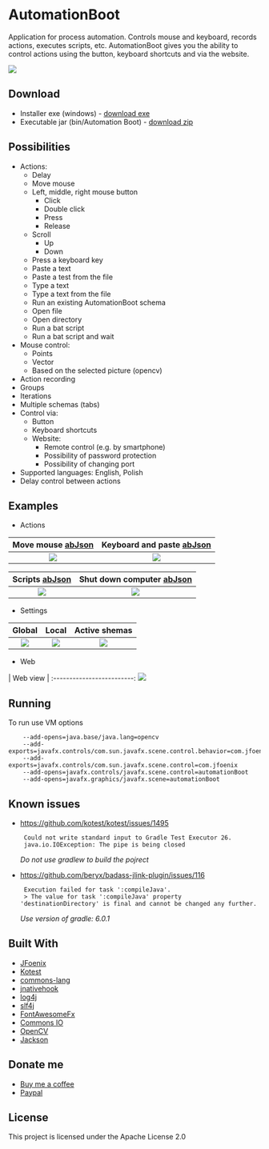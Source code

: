 # AutomationBoot
Application for process automation. Controls mouse and keyboard, records actions, executes scripts, etc. AutomationBoot gives you the ability to control actions using the button, keyboard shortcuts and via the website.

![](https://github.com/Patresss/AutomationBoot/blob/master/Examples/My%20work.png)
 
## Download
* Installer exe (windows) - [download exe](https://github.com/Patresss/AutomationBoot/releases/download/1.0.0/Automation.Boot-1.0.0.exe)
* Executable jar (bin/Automation Boot) - [download zip](https://github.com/Patresss/AutomationBoot/releases/download/1.0.0/Automation.Boot-1.0.0.zip)

## Possibilities

* Actions:
    * Delay
    * Move mouse
    * Left, middle, right mouse button
        * Click
        * Double click
        * Press
        * Release
    * Scroll
        * Up
        * Down
    * Press a keyboard key
    * Paste a text
    * Paste a test from the file
    * Type a text
    * Type a text from the file
    * Run an existing AutomationBoot schema
    * Open file
    * Open directory
    * Run a bat script
    * Run a bat script and wait
* Mouse control:
    * Points
    * Vector
    * Based on the selected picture (opencv)
* Action recording
* Groups
* Iterations
* Multiple schemas (tabs)
* Control via:
    * Button
    * Keyboard shortcuts
    * Website:
        * Remote control (e.g. by smartphone)
        * Possibility of password protection
        * Possibility of changing port
* Supported languages: English, Polish
* Delay control between actions



## Examples
* Actions

| Move mouse [abJson](https://github.com/Patresss/AutomationBoot/blob/master/Examples/Move%20mouse.ab) | Keyboard and paste [abJson](https://github.com/Patresss/AutomationBoot/blob/master/Examples/Keyboard%20and%20paste.ab) |
:-------------------------:|:-------------------------:
![](https://github.com/Patresss/AutomationBoot/blob/master/Examples/Move%20mouse.png) | ![](https://github.com/Patresss/AutomationBoot/blob/master/Examples/Keyboard%20and%20paste.png)

| Scripts [abJson](https://github.com/Patresss/AutomationBoot/blob/master/Examples/Scripts.ab) | Shut down computer [abJson](https://github.com/Patresss/AutomationBoot/blob/master/Examples/Shut%20down%20computer.ab) |
:-------------------------:|:-------------------------:
![](https://github.com/Patresss/AutomationBoot/blob/master/Examples/Scripts.png) | ![](https://github.com/Patresss/AutomationBoot/blob/master/Examples/Shut%20down%20computer.png)

* Settings

| Global | Local | Active shemas |
:-------------------------:|:-------------------------:|:-------------------------:
![](https://github.com/Patresss/AutomationBoot/blob/master/Examples/Global%20settings.png) | ![](https://github.com/Patresss/AutomationBoot/blob/master/Examples/Local%20settings.png) | ![](https://github.com/Patresss/AutomationBoot/blob/master/Examples/Active%20schemas.png)

* Web

| Web view |
:-------------------------:
![](https://github.com/Patresss/AutomationBoot/blob/master/Examples/Web.png) 


## Running
To run use VM options

        --add-opens=java.base/java.lang=opencv
        --add-exports=javafx.controls/com.sun.javafx.scene.control.behavior=com.jfoenix
        --add-exports=javafx.controls/com.sun.javafx.scene.control=com.jfoenix
        --add-opens=javafx.controls/javafx.scene.control=automationBoot
        --add-opens=javafx.graphics/javafx.scene=automationBoot
        
## Known issues
*  https://github.com/kotest/kotest/issues/1495
         
        Could not write standard input to Gradle Test Executor 26.
        java.io.IOException: The pipe is being closed
   *Do not use gradlew to build the pojrect*
   
*  https://github.com/beryx/badass-jlink-plugin/issues/116
         
        Execution failed for task ':compileJava'.
        > The value for task ':compileJava' property 'destinationDirectory' is final and cannot be changed any further.
   *Use version of gradle: 6.0.1*       

## Built With

* [JFoenix](https://github.com/jfoenixadmin/JFoenix)
* [Kotest](https://github.com/kotest/kotest)
* [commons-lang](https://github.com/apache/commons-lang)
* [jnativehook](https://github.com/kwhat/jnativehook)
* [log4j](https://logging.apache.org/log4j/2.x/)
* [slf4j](http://www.slf4j.org/)
* [FontAwesomeFx](https://www.jensd.de/wordpress/?tag=fontawesomefx)
* [Commons IO](http://commons.apache.org/proper/commons-io/)
* [OpenCV](https://github.com/openpnp/opencv)
* [Jackson](https://github.com/FasterXML/jackson-module-kotlin)

## Donate me

* [Buy me a coffee](https://www.buymeacoffee.com/Patres)
* [Paypal](https://www.paypal.me/Patresssss)

## License

This project is licensed under the Apache License 2.0 
